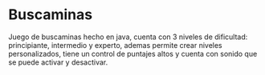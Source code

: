 # Buscaminas

Juego de buscaminas hecho en java, cuenta con 3 niveles de dificultad: principiante, 
intermedio y experto, ademas permite crear niveles personalizados, tiene un control 
de puntajes altos y cuenta con sonido que se puede activar y desactivar.
